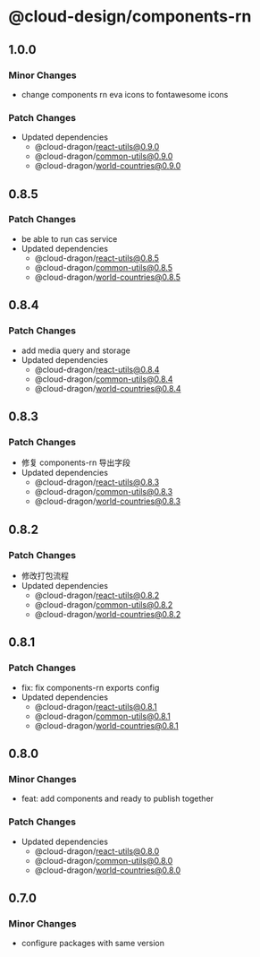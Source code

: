 # @cloud-design/components-rn

## 1.0.0

### Minor Changes

- change components rn eva icons to fontawesome icons

### Patch Changes

- Updated dependencies
  - @cloud-dragon/react-utils@0.9.0
  - @cloud-dragon/common-utils@0.9.0
  - @cloud-dragon/world-countries@0.9.0

## 0.8.5

### Patch Changes

- be able to run cas service
- Updated dependencies
  - @cloud-dragon/react-utils@0.8.5
  - @cloud-dragon/common-utils@0.8.5
  - @cloud-dragon/world-countries@0.8.5

## 0.8.4

### Patch Changes

- add media query and storage
- Updated dependencies
  - @cloud-dragon/react-utils@0.8.4
  - @cloud-dragon/common-utils@0.8.4
  - @cloud-dragon/world-countries@0.8.4

## 0.8.3

### Patch Changes

- 修复 components-rn 导出字段
- Updated dependencies
  - @cloud-dragon/react-utils@0.8.3
  - @cloud-dragon/common-utils@0.8.3
  - @cloud-dragon/world-countries@0.8.3

## 0.8.2

### Patch Changes

- 修改打包流程
- Updated dependencies
  - @cloud-dragon/react-utils@0.8.2
  - @cloud-dragon/common-utils@0.8.2
  - @cloud-dragon/world-countries@0.8.2

## 0.8.1

### Patch Changes

- fix: fix components-rn exports config
- Updated dependencies
  - @cloud-dragon/react-utils@0.8.1
  - @cloud-dragon/common-utils@0.8.1
  - @cloud-dragon/world-countries@0.8.1

## 0.8.0

### Minor Changes

- feat: add components and ready to publish together

### Patch Changes

- Updated dependencies
  - @cloud-dragon/react-utils@0.8.0
  - @cloud-dragon/common-utils@0.8.0
  - @cloud-dragon/world-countries@0.8.0

## 0.7.0

### Minor Changes

- configure packages with same version
